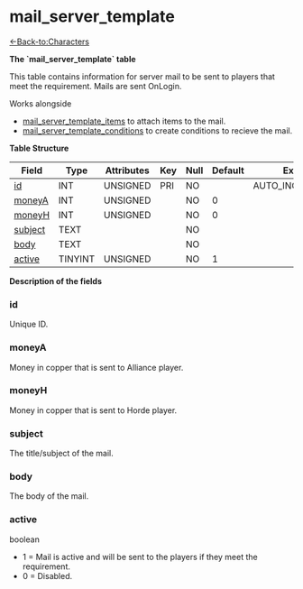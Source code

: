 # mail_server_template

[<-Back-to:Characters](database-characters)

**The \`mail_server_template\` table**

This table contains information for server mail to be sent to players that meet the requirement. Mails are sent OnLogin.

Works alongside
- [mail_server_template_items](mail_server_template_items) to attach items to the mail.
- [mail_server_template_conditions](mail_server_template_conditions) to create conditions to recieve the mail.

**Table Structure**

| Field               | Type    | Attributes | Key | Null | Default | Extra          | Comment |
| ------------------- | ------- | ---------- | --- | ---- | ------- | -------------- | ------- |
| [id](#id)           | INT     | UNSIGNED   | PRI | NO   |         | AUTO_INCREMENT |         |
| [moneyA](#moneya)   | INT     | UNSIGNED   |     | NO   | 0       |                |         |
| [moneyH](#moneyh)   | INT     | UNSIGNED   |     | NO   | 0       |                |         |
| [subject](#subject) | TEXT    |            |     | NO   |         |                |         |
| [body](#body)       | TEXT    |            |     | NO   |         |                |         |
| [active](#active)   | TINYINT | UNSIGNED   |     | NO   | 1       |                |         |

**Description of the fields**

### id

Unique ID.

### moneyA

Money in copper that is sent to Alliance player.

### moneyH

Money in copper that is sent to Horde player.

### subject

The title/subject of the mail.

### body

The body of the mail.

### active

boolean

- 1 = Mail is active and will be sent to the players if they meet the requirement.
- 0 = Disabled.
